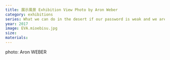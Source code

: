 ```yaml
---
title: 展示風景 Exhibition View Photo by Aron Weber
category: exhibitions
series: What we can do in the desert if our password is weak and we are stuck offline
year: 2017
image: EVA.mioebisu.jpg
size: 
materials: 
---
```


photo: Aron WEBER
